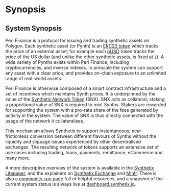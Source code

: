 # Synopsis

## System Synopsis <a id="system-synopsis"></a>

Peri Finance is a protocol for issuing and trading synthetic assets on Polygon. Each synthetic asset \(or Pynth\) is an [ERC20 token](https://theethereum.wiki/w/index.php/ERC20_Token_Standard) which tracks the price of an external asset; for example each [pUSD](https://polygonscan.com/token/0xa590c980050d934c046920f8a9e0d9567536edce) token tracks the price of the US dollar \(and unlike the other synthetic assets, is fixed at `1`\). A wide variety of Pynths exists within Peri Finance, including cryptocurrencies, and inverse indexes. In principle the system can support any asset with a clear price, and provides on-chain exposure to an unlimited range of real-world assets.

Peri Finance is otherwise composed of a smart contract infrastructure and a set of incentives which maintains Synth prices. It is underpinned by the value of the [Synthetix Network Token](https://docs.synthetix.io/tokens#snx) \(SNX\). SNX acts as collateral; staking a proportional value of SNX is required to mint Synths. Stakers are rewarded for supporting the system with a pro-rata share of the fees generated by activity in the system. The value of SNX is thus directly connected with the usage of the network it collateralises.

This mechanism allows Synthetix to support instantaneous, near-frictionless conversion between different flavours of Synths without the liquidity and slippage issues experienced by other decentralised exchanges. The resulting network of tokens supports an extensive set of use cases including trading, loans, payments, remittance, eCommerce and many more.

A more descriptive overview of the system is available in the [Synthetix Litepaper](https://docs.synthetix.io/litepaper), and the explainers on [Synthetix.Exchange](https://www.synthetix.io/products/exchange) and [Mintr](https://www.synthetix.io/products/mintr). There is also a [community-run page](https://synthetix.community/) full of helpful resources, and a snapshot of the current system status is always live at [dashboard.synthetix.io](https://dashboard.synthetix.io/).

